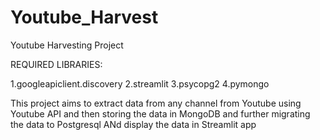 # Youtube_Harvest
Youtube Harvesting Project


REQUIRED LIBRARIES:

1.googleapiclient.discovery
2.streamlit
3.psycopg2
4.pymongo

This project aims to extract data from any channel from Youtube using Youtube API and then storing the data in MongoDB and further migrating the data to Postgresql
ANd display the data in Streamlit app
